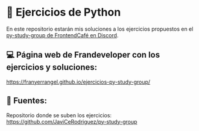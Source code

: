 # 🐍 Ejercicios de Python
En este repositorio estarán mis soluciones a los ejercicios propuestos en el [py-study-group de FrontendCafé en Discord](https://discord.com/invite/3GC6TJd).

## 💻 Página web de Frandeveloper con los ejercicios y soluciones:
https://franyerrangel.github.io/ejercicios-py-study-group/

## 🔗 Fuentes:
Repositorio donde se suben los ejercicios: https://github.com/JaviCeRodriguez/py-study-group
